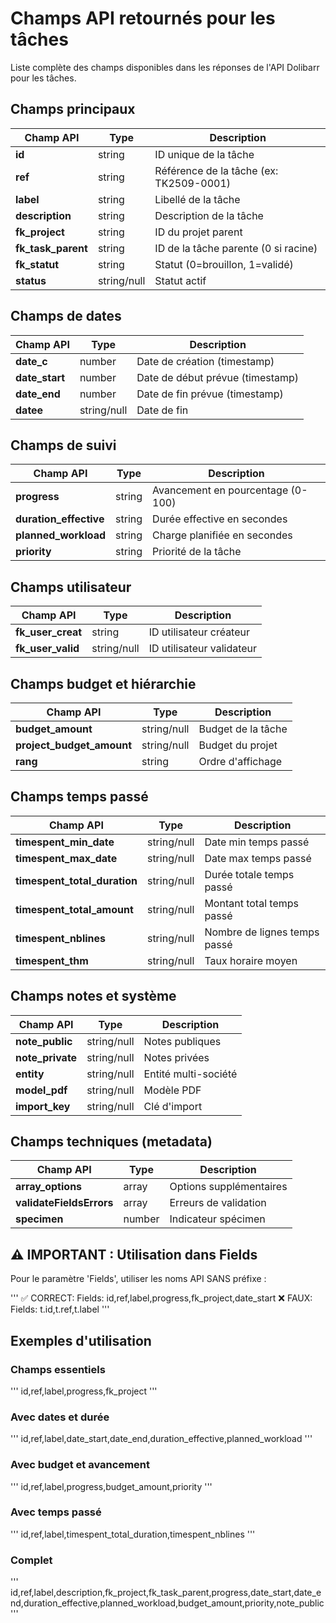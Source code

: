 # Champs API retournés pour les tâches

Liste complète des champs disponibles dans les réponses de l'API Dolibarr pour les tâches.

## Champs principaux

| Champ API | Type | Description |
|-----------|------|-------------|
| **id** | string | ID unique de la tâche |
| **ref** | string | Référence de la tâche (ex: TK2509-0001) |
| **label** | string | Libellé de la tâche |
| **description** | string | Description de la tâche |
| **fk_project** | string | ID du projet parent |
| **fk_task_parent** | string | ID de la tâche parente (0 si racine) |
| **fk_statut** | string | Statut (0=brouillon, 1=validé) |
| **status** | string/null | Statut actif |

## Champs de dates

| Champ API | Type | Description |
|-----------|------|-------------|
| **date_c** | number | Date de création (timestamp) |
| **date_start** | number | Date de début prévue (timestamp) |
| **date_end** | number | Date de fin prévue (timestamp) |
| **datee** | string/null | Date de fin |

## Champs de suivi

| Champ API | Type | Description |
|-----------|------|-------------|
| **progress** | string | Avancement en pourcentage (0-100) |
| **duration_effective** | string | Durée effective en secondes |
| **planned_workload** | string | Charge planifiée en secondes |
| **priority** | string | Priorité de la tâche |

## Champs utilisateur

| Champ API | Type | Description |
|-----------|------|-------------|
| **fk_user_creat** | string | ID utilisateur créateur |
| **fk_user_valid** | string/null | ID utilisateur validateur |

## Champs budget et hiérarchie

| Champ API | Type | Description |
|-----------|------|-------------|
| **budget_amount** | string/null | Budget de la tâche |
| **project_budget_amount** | string/null | Budget du projet |
| **rang** | string | Ordre d'affichage |

## Champs temps passé

| Champ API | Type | Description |
|-----------|------|-------------|
| **timespent_min_date** | string/null | Date min temps passé |
| **timespent_max_date** | string/null | Date max temps passé |
| **timespent_total_duration** | string/null | Durée totale temps passé |
| **timespent_total_amount** | string/null | Montant total temps passé |
| **timespent_nblines** | string/null | Nombre de lignes temps passé |
| **timespent_thm** | string/null | Taux horaire moyen |

## Champs notes et système

| Champ API | Type | Description |
|-----------|------|-------------|
| **note_public** | string/null | Notes publiques |
| **note_private** | string/null | Notes privées |
| **entity** | string/null | Entité multi-société |
| **model_pdf** | string/null | Modèle PDF |
| **import_key** | string/null | Clé d'import |

## Champs techniques (metadata)

| Champ API | Type | Description |
|-----------|------|-------------|
| **array_options** | array | Options supplémentaires |
| **validateFieldsErrors** | array | Erreurs de validation |
| **specimen** | number | Indicateur spécimen |

## ⚠️ IMPORTANT : Utilisation dans Fields

Pour le paramètre 'Fields', utiliser les noms API SANS préfixe :

'''
✅ CORRECT: Fields: id,ref,label,progress,fk_project,date_start
❌ FAUX: Fields: t.id,t.ref,t.label
'''

## Exemples d'utilisation

### Champs essentiels
'''
id,ref,label,progress,fk_project
'''

### Avec dates et durée
'''
id,ref,label,date_start,date_end,duration_effective,planned_workload
'''

### Avec budget et avancement
'''
id,ref,label,progress,budget_amount,priority
'''

### Avec temps passé
'''
id,ref,label,timespent_total_duration,timespent_nblines
'''

### Complet
'''
id,ref,label,description,fk_project,fk_task_parent,progress,date_start,date_end,duration_effective,planned_workload,budget_amount,priority,note_public
'''
